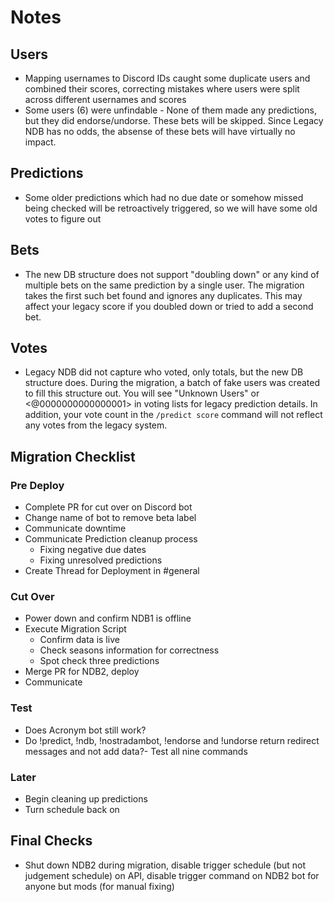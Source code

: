 # Notes

## Users

- Mapping usernames to Discord IDs caught some duplicate users and combined their scores, correcting mistakes where users were split across different usernames and scores
- Some users (6) were unfindable - None of them made any predictions, but they did endorse/undorse. These bets will be skipped. Since Legacy NDB has no odds, the absense of these bets will have virtually no impact.

## Predictions

- Some older predictions which had no due date or somehow missed being checked will be retroactively triggered, so we will have some old votes to figure out

## Bets

- The new DB structure does not support "doubling down" or any kind of multiple bets on the same prediction by a single user. The migration takes the first such bet found and ignores any duplicates. This may affect your legacy score if you doubled down or tried to add a second bet.

## Votes

- Legacy NDB did not capture who voted, only totals, but the new DB structure does. During the migration, a batch of fake users was created to fill this structure out. You will see "Unknown Users" or <@0000000000000001> in voting lists for legacy prediction details. In addition, your vote count in the `/predict score` command will not reflect any votes from the legacy system.

## Migration Checklist

### Pre Deploy

- Complete PR for cut over on Discord bot
- Change name of bot to remove beta label
- Communicate downtime
- Communicate Prediction cleanup process
  - Fixing negative due dates
  - Fixing unresolved predictions
- Create Thread for Deployment in #general

### Cut Over

- Power down and confirm NDB1 is offline
- Execute Migration Script
  - Confirm data is live
  - Check seasons information for correctness
  - Spot check three predictions
- Merge PR for NDB2, deploy
- Communicate

### Test

- Does Acronym bot still work?
- Do !predict, !ndb, !nostradambot, !endorse and !undorse return redirect messages and not add data?- Test all nine commands

### Later

- Begin cleaning up predictions
- Turn schedule back on

## Final Checks

- Shut down NDB2 during migration, disable trigger schedule (but not judgement schedule) on API, disable trigger command on NDB2 bot for anyone but mods (for manual fixing)
